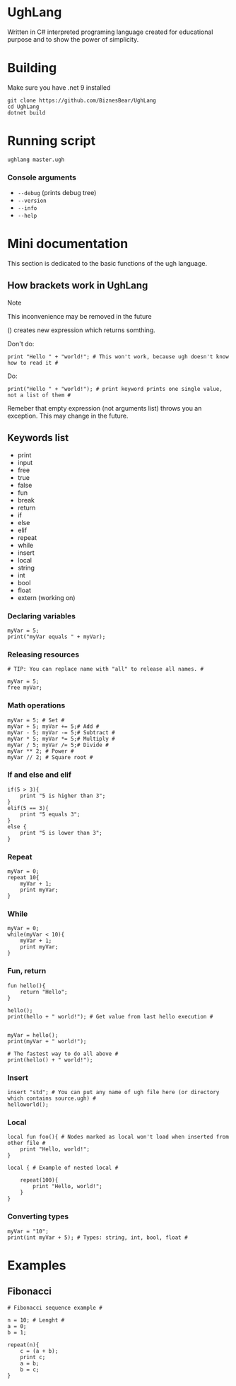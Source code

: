# UghLang
Written in C# interpreted programing language created for educational purpose and to show the power of simplicity.

# Building
Make sure you have .net 9 installed
```
git clone https://github.com/BiznesBear/UghLang
cd UghLang
dotnet build
```

# Running script
```
ughlang master.ugh
```
### Console arguments
- `--debug` (prints debug tree)
- `--version`
- `--info`
- `--help`

# Mini documentation
This section is dedicated to the basic functions of the ugh language.

## How brackets work in UghLang
> [!NOTE]
> This inconvenience may be removed in the future

() creates new expression which returns somthing.

Don't do:
```
print "Hello " + "world!"; # This won't work, because ugh doesn't know how to read it #
```
Do:
```
print("Hello " + "world!"); # print keyword prints one single value, not a list of them # 
```
Remeber that empty expression (not arguments list) throws you an exception. This may change in the future.

## Keywords list
- print
- input
- free
- true
- false
- fun
- break
- return 
- if
- else
- elif
- repeat
- while
- insert
- local
- string
- int
- bool
- float
- extern (working on)

### Declaring variables
```ugh
myVar = 5;
print("myVar equals " + myVar);
```

### Releasing resources
```ugh
# TIP: You can replace name with "all" to release all names. #

myVar = 5;
free myVar;
```

### Math operations
```ugh
myVar = 5; # Set #
myVar + 5; myVar += 5;# Add #
myVar - 5; myVar -= 5;# Subtract #
myVar * 5; myVar *= 5;# Multiply #
myVar / 5; myVar /= 5;# Divide #
myVar ** 2; # Power #
myVar // 2; # Square root #
```


### If and else and elif
```ugh
if(5 > 3){
	print "5 is higher than 3";
}
elif(5 == 3){
	print "5 equals 3";
}
else {
	print "5 is lower than 3";
}
```

### Repeat
```ugh
myVar = 0;
repeat 10{
	myVar + 1;
	print myVar;
}
```
### While
```ugh
myVar = 0;
while(myVar < 10){
	myVar + 1;
	print myVar;
}
```
### Fun, return
```ugh
fun hello(){
	return "Hello";
}

hello();
print(hello + " world!"); # Get value from last hello execution #


myVar = hello();
print(myVar + " world!");

# The fastest way to do all above #
print(hello() + " world!"); 
```

### Insert
```ugh
insert "std"; # You can put any name of ugh file here (or directory which contains source.ugh) #
helloworld(); 
```

### Local
```ugh
local fun foo(){ # Nodes marked as local won't load when inserted from other file # 
	print "Hello, world!";
} 

local { # Example of nested local #

	repeat(100){
		print "Hello, world!";
	}
}
```
### Converting types
```ugh
myVar = "10";
print(int myVar + 5); # Types: string, int, bool, float #
```



# Examples
## Fibonacci
```ugh
# Fibonacci sequence example #

n = 10; # Lenght #
a = 0; 
b = 1;  

repeat(n){ 
    c = (a + b); 
    print c;  
    a = b;     
    b = c;     
}
```